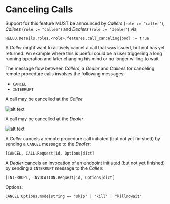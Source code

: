 # Canceling Calls

Support for this feature MUST be announced by *Callers* (`role := "caller"`), *Callees* (`role := "callee"`) and *Dealers* (`role := "dealer"`) via

    HELLO.Details.roles.<role>.features.call_canceling|bool := true


A *Caller* might want to actively cancel a call that was issued, but not has yet returned. An example where this is useful could be a user triggering a long running operation and later changing his mind or no longer willing to wait.

The message flow between *Callers*, a *Dealer* and *Callees* for canceling remote procedure calls involves the following messages:

 * `CANCEL`
 * `INTERRUPT`

A call may be cancelled at the *Callee*

![alt text](figure/rpc_cancel1.png "RPC Message Flow: Calls")

A call may be cancelled at the *Dealer*

![alt text](figure/rpc_cancel2.png "RPC Message Flow: Calls")

A *Caller* cancels a remote procedure call initiated (but not yet finished) by sending a `CANCEL` message to the *Dealer*:

    [CANCEL, CALL.Request|id, Options|dict]

A *Dealer* cancels an invocation of an endpoint initiated (but not yet finished) by sending a `INTERRUPT` message to the *Callee*:

    [INTERRUPT, INVOCATION.Request|id, Options|dict]

Options:

    CANCEL.Options.mode|string == "skip" | "kill" | "killnowait"
